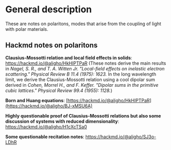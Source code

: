 # General description 
These are notes on polaritons, modes that arise from the coupling of light with polar materials. 

## Hackmd notes on polaritons

**Clausius-Mossotti relation and local field effects in solids**: https://hackmd.io/@aligho/HkHIPTPaR (These notes derive the main results in *Nagel, S. R., and T. A. Witten Jr. "Local-field effects on inelastic electron scattering." Physical Review B 11.4 (1975): 1623.* In the long wavelength limit, we derive the Clausius-Mossotti relation using a cool dipolar sum derived in *Cohen, Morrel H., and F. Keffer. "Dipolar sums in the primitive cubic lattices." Physical Review 99.4 (1955): 1128.*)

**Born and Huang equations**: [https://hackmd.io/@aligho/HkHIPTPaR](https://hackmd.io/@aligho/BJ-xMSU6A)

**Highly questionable proof of Clausius-Mossotti relations but also some discussion of systems with reduced dimensionality**: https://hackmd.io/@aligho/H1cXcTSa0

**Some questionable recitation notes**: https://hackmd.io/@aligho/SJ3o-LDhR
